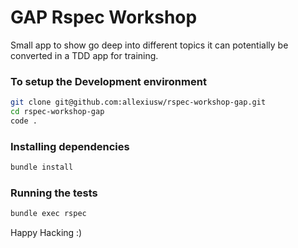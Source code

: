 # GAP Rspec Workshop
Small app to show go deep into different topics it can potentially be converted in a TDD app for training.

### To setup the Development environment
```bash
git clone git@github.com:allexiusw/rspec-workshop-gap.git
cd rspec-workshop-gap
code .
```

### Installing dependencies
```bash
bundle install
```

### Running the tests
```bash
bundle exec rspec
```

Happy Hacking :)
